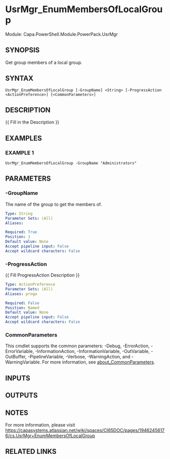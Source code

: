 # UsrMgr_EnumMembersOfLocalGroup

Module: Capa.PowerShell.Module.PowerPack.UsrMgr

## SYNOPSIS
Get group members of a local group.

## SYNTAX

```
UsrMgr_EnumMembersOfLocalGroup [-GroupName] <String> [-ProgressAction <ActionPreference>] [<CommonParameters>]
```

## DESCRIPTION
{{ Fill in the Description }}

## EXAMPLES

### EXAMPLE 1
```
UsrMgr_EnumMembersOfLocalGroup -GroupName "Administrators"
```

## PARAMETERS

### -GroupName
The name of the group to get the members of.

```yaml
Type: String
Parameter Sets: (All)
Aliases:

Required: True
Position: 1
Default value: None
Accept pipeline input: False
Accept wildcard characters: False
```

### -ProgressAction
{{ Fill ProgressAction Description }}

```yaml
Type: ActionPreference
Parameter Sets: (All)
Aliases: proga

Required: False
Position: Named
Default value: None
Accept pipeline input: False
Accept wildcard characters: False
```

### CommonParameters
This cmdlet supports the common parameters: -Debug, -ErrorAction, -ErrorVariable, -InformationAction, -InformationVariable, -OutVariable, -OutBuffer, -PipelineVariable, -Verbose, -WarningAction, and -WarningVariable. For more information, see [about_CommonParameters](http://go.microsoft.com/fwlink/?LinkID=113216).

## INPUTS

## OUTPUTS

## NOTES
For more information, please visit https://capasystems.atlassian.net/wiki/spaces/CI65DOC/pages/19462456176/cs.UsrMgr+EnumMembersOfLocalGroup

## RELATED LINKS
